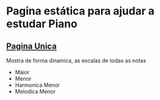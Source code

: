 # Pagina estática para ajudar a estudar Piano

## [Pagina Unica](https://alvaroseparovich.github.io/study-piano/)
Mostra de forma dinamica, as escalas de todas as notas
- Maior
- Menor
- Harmonica Menor
- Melodica Menor